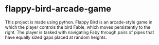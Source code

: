 # flappy-bird-arcade-game
This project is made using python. Flappy Bird is an arcade-style game in which the player controls the bird Fable, which moves persistently to the right. The player is tasked with navigating Faby through pairs of pipes that have equally sized gaps placed at random heights.
